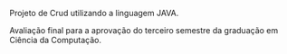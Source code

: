 Projeto de Crud utilizando a linguagem JAVA. 

Avaliação final para a aprovação do terceiro semestre da graduação em Ciência da Computação.

